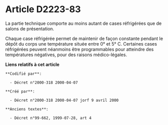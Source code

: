 # Article D2223-83

La partie technique comporte au moins autant de cases réfrigérées que de salons de présentation.

Chaque case réfrigérée permet de maintenir de façon constante pendant le dépôt du corps une température située entre 0° et 5°
C. Certaines cases réfrigérées peuvent néanmoins être programmables pour atteindre des températures négatives, pour des
raisons médico-légales.

**Liens relatifs à cet article**

	**Codifié par**:

	  - Décret n°2000-318 2000-04-07

	**Créé par**:

	  - Décret n°2000-318 2000-04-07 jorf 9 avril 2000

	**Anciens textes**:

	  - Décret n°99-662, 1999-07-28, art 4
